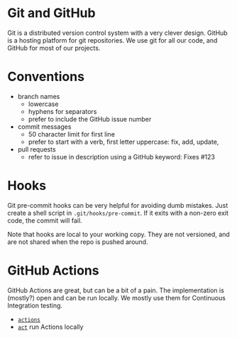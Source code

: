 # Git and GitHub

Git is a distributed version control system with a very clever design.
GitHub is a hosting platform for git repositories.
We use git for all our code, and GitHub for most of our projects.

# Conventions

- branch names
  - lowercase
  - hyphens for separators
  - prefer to include the GitHub issue number
- commit messages
  - 50 character limit for first line
  - prefer to start with a verb, first letter uppercase: fix, add, update, 
- pull requests
  - refer to issue in description using a GitHub keyword: Fixes #123

# Hooks

Git pre-commit hooks can be very helpful for avoiding dumb mistakes.
Just create a shell script in `.git/hooks/pre-commit`.
If it exits with a non-zero exit code, the commit will fail.

Note that hooks are local to your working copy.
They are not versioned, and are not shared when the repo is pushed around.

# GitHub Actions

GitHub Actions are great, but can be a bit of a pain.
The implementation is (mostly?) open and can be run locally.
We mostly use them for Continuous Integration testing.

- [`actions`](https://github.com/actions)
- [`act`](https://github.com/nektos/act) run Actions locally


